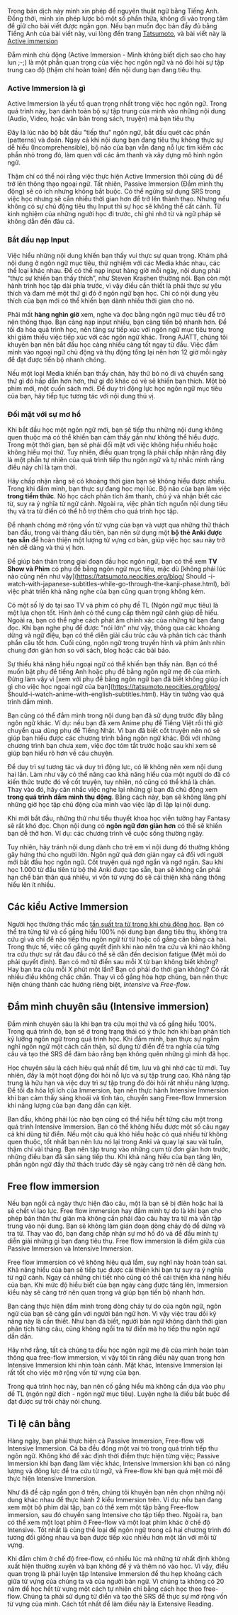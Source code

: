 Trong bản dịch này mình xin phép để nguyên thuật ngữ bằng Tiếng Anh. Đồng thời, mình xin phép lược bỏ một số phần thừa, không đi vào trọng tâm để giữ cho bài viết được ngắn gọn. Nếu bạn muốn đọc bản đầy đủ bằng Tiếng Anh của bài viết này, vui lòng đến trang [Tatsumoto](https://tatsumoto.neocities.org), và bài viết này là [Active immersion](https://tatsumoto.neocities.org/blog/active-immersion.html)

Đắm mình chủ động (Active Immersion - Mình không biết dịch sao cho hay lun ;-;) là một phần quan trọng của việc học ngôn ngữ và nó đòi hỏi sự tập trung cao độ (thậm chí hoàn toàn) đến nội dung bạn đang tiêu thụ. 

### Active Immersion là gì

Active Immersion là yếu tố quan trọng nhất trong việc học ngôn ngữ. Trong quá trình này, bạn dành toàn bộ sự tập trung của mình vào những nội dung (Audio, Video, hoặc văn bản trong sách, truyện) mà bạn tiêu thụ

Đây là lúc não bộ bắt đầu "tiếp thu" ngôn ngữ, bắt đầu quét các phần (patterns) và đoán. Ngay cả khi nội dung bạn đang tiêu thụ không thực sự dễ hiểu (Incomprehensible), bộ não của bạn vẫn đang nỗ lực tìm kiếm các phần nhỏ trong đó, làm quen với các âm thanh và xây dựng mô hình ngôn ngữ.

Thậm chí có thể nói rằng việc thực hiện Active Immersion thôi cũng đủ để trở lên thông thạo ngoại ngữ. Tất nhiên, Passive Immersion (Đắm mình thụ động) sẽ có ích nhưng không bắt buộc. Có thể ngừng sử dụng SRS trong việc học nhưng sẽ cần nhiều thời gian hơn để trở lên thành thạo. Nhưng nếu không có sự chủ động tiêu thụ Input thì sự học sẽ không thể cất cánh. Từ kinh nghiệm của những người học đi trước, chỉ ghi nhớ từ và ngữ pháp sẽ không dẫn đến đâu cả.

### Bắt đầu nạp Input

Việc hiểu những nội dung khiến bạn thấy vui thực sự quan trọng. Khám phá nội dung ở ngôn ngữ mục tiêu, thử nghiệm với các Media khác nhau, các thể loại khác nhau. Để có thể nạp input hàng giờ mỗi ngày, nội dung phải “thực sự khiến bạn thấy thích”, như Steven Krashen thường nói. Bạn còn một hành trình học tập dài phía trước, vì vậy điều cần thiết là phải thực sự yêu thích và đam mê một thứ gì đó ở ngôn ngữ bạn học. Chỉ có nội dung yêu thích của bạn mới có thể khiến bạn dành nhiều thời gian cho nó.


Phải mất **hàng nghìn giờ** xem, nghe và đọc bằng ngôn ngữ mục tiêu để trở nên thông thạo. Bạn càng nạp input nhiều, bạn càng tiến bộ nhanh hơn. Để tối đa hóa quá trình học, nên tăng sự tiếp xúc với ngôn ngữ mục tiêu trong khi giảm thiểu việc tiếp xúc với các ngôn ngữ khác. Trong AJATT, chúng tôi khuyên bạn nên bắt đầu học càng nhiều càng tốt ngay từ đầu. Việc đắm mình vào ngoại ngữ chủ động và thụ động tổng lại nên hơn 12 giờ mỗi ngày để đạt được tiến bộ nhanh chóng.

Nếu một loại Media khiến bạn thấy chán, hãy thử bỏ nó đi và chuyển sang thứ gì đó hấp dẫn hơn hơn, thứ gì đó khác có vẻ sẽ khiến bạn thích. Một bộ phim mới, một cuốn sách mới. Để duy trì động lực học ngôn ngữ mục tiêu của bạn, hãy tiếp tục tương tác với nội dung thú vị.


### Đối mặt với sự mơ hồ

Khi bắt đầu học một ngôn ngữ mới, bạn sẽ tiếp thu những nội dung không quen thuộc mà có thể khiến bạn cảm thấy gần như không thể hiểu được. Trong một thời gian, bạn sẽ phải đối mặt với việc không hiểu nhiều hoặc không hiểu mọi thứ. Tuy nhiên, điều quan trọng là phải chấp nhận rằng đây là một phần tự nhiên của quá trình tiếp thu ngôn ngữ và tự nhắc mình rằng điều này chỉ là tạm thời.

Hãy chấp nhận rằng sẽ có khoảng thời gian bạn sẽ không hiểu được nhiều. Trong khi đắm mình, bạn thực sự đang học mọi lúc. Bộ não của bạn làm việc **trong tiềm thức**. Nó học cách phân tích âm thanh, chú ý và nhận biết các từ, suy ra ý nghĩa từ ngữ cảnh. Ngoài ra, việc phân tích nguồn nội dung tiêu thụ và tra từ điển có thể hỗ trợ thêm cho quá trình học tập.

Để nhanh chóng mở rộng vốn từ vựng của bạn và vượt qua những thử thách ban đầu, trong vài tháng đầu tiên, bạn nên sử dụng một **bộ thẻ Anki được tạo sẵn** để hoàn thiện một lượng từ vựng cơ bản, giúp việc học sau này trở nên dễ dàng và thú vị hơn.

Để giúp bản thân trong giai đoạn đầu học ngôn ngữ, bạn có thể xem **TV Show và Phim** có phụ đề bằng ngôn ngữ mục tiêu, mặc dù [không phải lúc nào cũng nên như vậy](https://tatsumoto.neocities.org/blog/ Should -i-watch-with-japanese-subtitles-while-go-through-the-kanji-phase.html), bởi việc phát triển khả năng nghe của bạn cũng quan trọng không kém.

Có một số lý do tại sao TV và phim có phụ đề TL (Ngôn ngữ mục tiêu) là một lựa chọn tốt. Hình ảnh có thể cung cấp thêm ngữ cảnh giúp dễ hiểu. Ngoài ra, bạn có thể nghe cách phát âm chính xác của những từ bạn đang đọc. Khi bạn nghe phụ đề được "nói lớn" như vậy, thông qua các khoảng dừng và ngữ điệu, bạn có thể diễn giải cấu trúc câu và phân tích các thành phần câu tốt hơn. Cuối cùng, ngôn ngữ trong truyền hình và phim ảnh nhìn chung đơn giản hơn so với sách, blog hoặc các bài báo.

Sự thiếu khả năng hiểu ngoại ngữ có thể khiến bạn thấy nản. Bạn có thể muốn bật phụ đề tiếng Anh hoặc phụ đề bằng ngôn ngữ mẹ đẻ của mình. Đừng làm vậy vì [xem với phụ đề bằng ngôn ngữ bạn đã biết không giúp ích gì cho việc học ngoại ngữ của bạn](https://tatsumoto.neocities.org/blog/ Should-i-watch-anime-with-english-subtitles.html). Hãy tin tưởng vào quá trình đắm mình.

Bạn cũng có thể đắm mình trong nội dung bạn đã sử dụng trước đây bằng ngôn ngữ khác. Ví dụ: nếu bạn đã xem Anime phụ đề Tiếng Việt rồi thì giờ chuyển qua dùng phụ đề Tiếng Nhật. Vì bạn đã biết cốt truyện nên nó sẽ giúp bạn hiểu được các chương trình bằng ngôn ngữ khác. Đối với những chương trình bạn chưa xem, việc đọc tóm tắt trước hoặc sau khi xem sẽ giúp bạn hiểu rõ hơn về câu chuyện.

Để duy trì sự tương tác và duy trì động lực, có lẽ không nên xem nội dung hai lần. Làm như vậy có thể nâng cao khả năng hiểu của một người do đã có kiến ​​​​thức trước đó về cốt truyện, tuy nhiên, nó cũng có thể khá là chán. Thay vào đó, hãy cân nhắc việc nghe lại những gì bạn đã chủ động xem **trong quá trình đắm mình thụ động**. Bằng cách này, bạn sẽ không lãng phí những giờ học tập chủ động của mình vào việc lặp đi lặp lại nội dung.

Khi mới bắt đầu, những thứ như tiểu thuyết khoa học viễn tưởng hay Fantasy sẽ rất khó đọc. Chọn nội dung có **ngôn ngữ đơn giản hơn** có thể sẽ khiến bạn dễ thở hơn. Ví dụ: các chương trình về cuộc sống thường ngày. 

Tuy nhiên, hãy tránh nội dung dành cho trẻ em vì nội dung đó thường không gây hứng thú cho người lớn. Ngôn ngữ quá đơn giản ngay cả đối với người mới bắt đầu học ngôn ngữ. Cốt truyện quá ngớ ngẩn và ngớ ngẩn. Sau khi học 1.000 từ đầu tiên từ bộ thẻ Anki được tạo sẵn, bạn sẽ không cần phải hạn chế bản thân quá nhiều, vì vốn từ vựng đó sẽ cải thiện khả năng thông hiểu lên ít nhiều.

## Các kiểu Active Immersion

Người học thường thắc mắc [tần suất tra từ trong khi chủ động học](https://tatsumoto.neocities.org/blog/pausing-how-often-should-i-look-things-up.html). Bạn có thể tra từng từ và cố gắng hiểu 100% nội dung bạn đang tiêu thụ, không tra cứu gì và chỉ để não tiếp thu ngôn ngữ từ từ hoặc cố gắng cân bằng cả hai. Trong thực tế, việc cố gắng quyết định khi nào nên tra cứu và khi nào không tra cứu thực sự rất đau đầu có thể sẽ dẫn đến decision fatigue (Mệt mỏi do phải quyết định). Bạn có mở từ điển sau mỗi X từ bạn không biết không? Hay bạn tra cứu mỗi X phút một lần? Bạn có phải đo thời gian không? Có rất nhiều điều không chắc chắn. Thay vì cố gắng hòa hợp chúng, bạn nên thực hiện chúng thành các hướng riêng biệt, _Intensive_ và _Free-flow_.

## Đắm mình chuyên sâu (Intensive immersion)

Đắm mình chuyên sâu là khi bạn tra cứu mọi thứ và cố gắng hiểu 100%. Trong quá trình đó, bạn sẽ ở trong trạng thái có ý thức hơn khi bạn phân tích kỹ lưỡng ngôn ngữ trong quá trình học. Khi đắm mình, bạn thực sự ngẫm nghĩ ngôn ngữ một cách cẩn thận, sử dụng từ điển để tra nghĩa của từng câu và tạo thẻ SRS để đảm bảo rằng bạn không quên những gì mình đã học.

Học chuyên sâu là cách hiệu quả nhất để tìm, lưu và ghi nhớ các từ mới. Tuy nhiên, đây là một hoạt động đòi hỏi nỗ lực và sự tập trung cao. Khả năng tập trung là hữu hạn và việc duy trì sự tập trung đó đòi hỏi rất nhiều năng lượng. Để tối đa hóa lợi ích của Immersion, bạn nên thực hành Intensive Immersion khi bạn cảm thấy sảng khoái và tỉnh táo, chuyển sang Free-flow Immersion khi năng lượng của bạn đang dần cạn kiệt.

Ban đầu, không phải lúc nào bạn cũng có thể hiểu hết từng câu một trong quá trình Intensive Immersion. Bạn có thể không hiểu được một số câu ngay cả khi dùng từ điển. Nếu một câu quá khó hiểu hoặc có quá nhiều từ không quen thuộc, tốt nhất bạn nên lưu nó lại trong Anki và quay lại sau vài tuần, thậm chí vài tháng. Bạn nên tập trung vào những cụm từ đơn giản hơn trước, những điều bạn đã sẵn sàng tiếp thu. Khi khả năng hiểu của bạn tăng lên, phần ngôn ngữ đầy thử thách trước đây sẽ ngày càng trở nên dễ dàng hơn.

## Free flow immersion

Nếu bạn ngồi cả ngày thực hiện đào câu, một là bạn sẽ bị điên hoặc hai là sẽ chết vì lao lực. Free flow immersion hay đắm mình tự do là khi bạn cho phép bản thân thư giãn mà không cần phải đào câu hay tra từ mà vẫn tập trung vào nội dung. Bạn sẽ không làm gián đoạn dòng chảy đó để dừng và tra từ. Thay vào đó, bạn đang chấp nhận sự mơ hồ đó và để đầu mình tự diễn giải những gì bạn đang tiêu thụ. Free flow immersion là điểm giữa của Passive Immersion và Intensive Immersion.

Free flow immersion có vẻ không hiệu quả lắm, suy nghĩ này hoàn toàn sai. Khả năng hiểu của bạn sẽ tiếp tục được cải thiện khi bạn tự suy ra ý nghĩa từ ngữ cảnh. Ngay cả những chi tiết nhỏ cũng có thể cải thiện khả năng hiểu của bạn. Khi mức độ hiểu biết của bạn ngày càng được tăng lên, Immersion kiểu này sẽ càng trở nên quan trọng và giúp bạn tiến bộ nhanh hơn.

Bạn càng thực hiện đắm mình trong dòng chảy tự do của ngôn ngữ, ngôn ngữ của bạn sẽ càng gần với người bản ngữ hơn. Vì vậy việc trau dồi kỹ năng này là cần thiết. Như bạn đã biết, người bản ngữ không dành thời gian phân tích từng câu, cũng không ngồi tra từ điển mà họ tiếp thu ngôn ngữ dần dần.

Hãy nhớ rằng, tất cả chúng ta đều học ngôn ngữ mẹ đẻ của mình hoàn toàn thông qua free-flow immersion, vì vậy tôi tin rằng điều này quan trọng hơn Intensive Immersion khi nhìn toàn cảnh. Mặt khác, Intensive Immersion lại rất tốt cho việc mở rộng vốn từ vựng của bạn.

Trong quá trình học này, bạn nên cố gắng hiểu mà không cần dựa vào phụ đề TL (ngôn ngữ đích - ngôn ngữ mục tiêu). Luyện nghe là điều bắt buộc để đạt được sự trôi chảy nói chung.

## Tỉ lệ cân bằng

Hàng ngày, bạn phải thực hiện cả Passive Immersion, Free-flow với Intensive Immersion. Cả ba đều đóng một vai trò trong quá trình tiếp thu ngôn ngữ. Không khó để xác định thời điểm thực hiện từng việc; Passive Immersion khi bạn đang làm việc khác, Intensive Immersion khi bạn có năng lượng và động lực để tra cứu từ ngữ, và Free-flow khi bạn quá mệt mỏi để thực hiện Intensive Immersion.

Như đã đề cập ngắn gọn ở trên, chúng tôi khuyên bạn nên chọn những nội dung khác nhau để thực hành 2 kiểu Immersion trên. Ví dụ: nếu bạn đang xem một bộ phim dài tập, bạn có thể xem một tập bằng Free-flow immersion, sau đó chuyển sang Intensive cho tập tiếp theo. Ngoài ra, bạn có thể xem một loạt phim ở Free-flow và một loạt phim khác ở chế độ Intensive. Tốt nhất là cùng thể loại để ngôn ngữ trong cả hai chương trình đó tương đối giống nhau và bạn được tiếp xúc nhiều hơn một lần với mỗi từ vựng.

Khi đắm chìm ở chế độ free-flow, có nhiều lúc mà những từ nhất định không xuất hiện thường xuyên và bạn không để ý và thêm nó vào học. Vì vậy, điều quan trọng là phải luyện tập Intensive Immersion để thu hẹp khoảng cách giữa từ vựng của chúng ta và của người bản ngữ. Vì chúng ta không có 20 năm để học hết từ vựng một cách tự nhiên chỉ bằng cách học theo free-flow. Chúng ta phải sử dụng từ điển và tạo thẻ SRS để thực sự mở rộng vốn từ vựng của mình. Cách tốt nhất để làm điều này là Extensive Reading.

